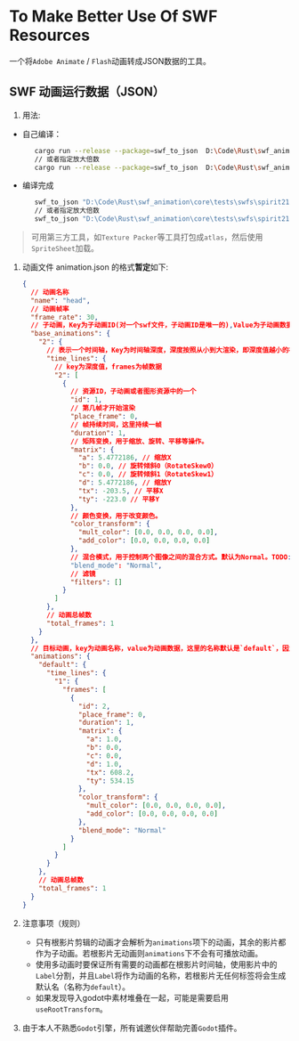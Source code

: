 # To Make Better Use Of SWF Resources

一个将`Adobe Animate` / `Flash`动画转成JSON数据的工具。

## SWF 动画运行数据（JSON）

1. 用法:

- 自己编译：

   ```bash
      cargo run --release --package=swf_to_json  D:\Code\Rust\swf_animation\core\tests\swfs\spirit2159src.swf
      // 或者指定放大倍数
      cargo run --release --package=swf_to_json  D:\Code\Rust\swf_animation\core\tests\swfs\spirit2159src.swf --scale 2.0
   ```

- 编译完成
  
   ```bash
      swf_to_json "D:\Code\Rust\swf_animation\core\tests\swfs\spirit2159src.swf"
      // 或者指定放大倍数
      swf_to_json "D:\Code\Rust\swf_animation\core\tests\swfs\spirit2159src.swf" --scale 2.0
   ```

> 可用第三方工具，如`Texture Packer`等工具打包成`atlas`，然后使用`SpriteSheet`加载。

1. 动画文件 animation.json 的格式**暂定**如下:

   ```json
   {
     // 动画名称
     "name": "head",
     // 动画帧率
     "frame_rate": 30,
     // 子动画，Key为子动画ID(对一个swf文件，子动画ID是唯一的),Value为子动画数据
     "base_animations": {
       "2": {
         // 表示一个时间轴，Key为时间轴深度，深度按照从小到大渲染，即深度值越小的在底层，深度值越大的在顶层，深度值大的重叠时会遮住小的。
         "time_lines": {
           // key为深度值，frames为帧数据
           "2": [
             {
               // 资源ID，子动画或者图形资源中的一个
               "id": 1,
               // 第几帧才开始渲染
               "place_frame": 0,
               // 帧持续时间，这里持续一帧
               "duration": 1,
               // 矩阵变换，用于缩放、旋转、平移等操作。
               "matrix": {
                 "a": 5.4772186, // 缩放X
                 "b": 0.0, // 旋转倾斜0（RotateSkew0）
                 "c": 0.0, // 旋转倾斜1（RotateSkew1）
                 "d": 5.4772186, // 缩放Y
                 "tx": -203.5, // 平移X
                 "ty": -223.0 // 平移Y
               },
               // 颜色变换，用于改变颜色。
               "color_transform": {
                 "mult_color": [0.0, 0.0, 0.0, 0.0],
                 "add_color": [0.0, 0.0, 0.0, 0.0]
               },
               // 混合模式，用于控制两个图像之间的混合方式。默认为Normal。TODO: 混合模式 改为数值判断？还是枚举？
               "blend_mode": "Normal",
               // 滤镜
               "filters": []
             }
           ]
         },
         // 动画总帧数
         "total_frames": 1
       }
     },
     // 目标动画，key为动画名称，value为动画数据，这里的名称默认是`default`，因为没有在adobe animation中设置动画标签，所以默认为`default`。当设置了动画标签后，这里会根据标签名称进行分类，一个标签代表一个动画。
     "animations": {
       "default": {
         "time_lines": {
           "1": {
             "frames": [
               {
                 "id": 2,
                 "place_frame": 0,
                 "duration": 1,
                 "matrix": {
                   "a": 1.0,
                   "b": 0.0,
                   "c": 0.0,
                   "d": 1.0,
                   "tx": 608.2,
                   "ty": 534.15
                 },
                 "color_transform": {
                   "mult_color": [0.0, 0.0, 0.0, 0.0],
                   "add_color": [0.0, 0.0, 0.0, 0.0]
                 },
                 "blend_mode": "Normal"
               }
             ]
           }
         }
       },
       // 动画总帧数
       "total_frames": 1
     }
   }
   ```

2. 注意事项（规则）
   - 只有根影片剪辑的动画才会解析为`animations`项下的动画，其余的影片都作为子动画。若根影片无动画则`animations`下不会有可播放动画。
   - 使用多动画时要保证所有需要的动画都在根影片时间轴，使用影片中的`Label`分割，并且`Label`将作为动画的名称，若根影片无任何标签将会生成默认名（名称为`default`）。
   - 如果发现导入godot中素材堆叠在一起，可能是需要启用 `useRootTransform`。

3. 由于本人不熟悉`Godot`引擎，所有诚邀伙伴帮助完善`Godot`插件。
